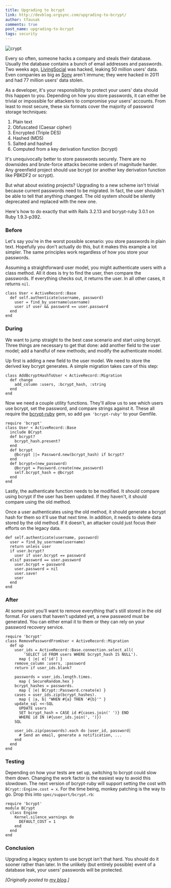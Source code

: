 ```yaml
---
title: Upgrading to bcrypt
link: http://devblog.orgsync.com/upgrading-to-bcrypt/
author: tfausak
comments: true
post_name: upgrading-to-bcrypt
tags: security
---
```


![crypt](/wp-content/uploads/2013/05/crypt.jpg)

Every so often, someone hacks a company and steals their database. Usually the database contains a bunch of email addresses and passwords. Two weeks ago, [LivingSocial](https://www.livingsocial.com/createpassword) was hacked, leaking 50 million users' data. Even companies as big as [Sony](http://blog.us.playstation.com/2011/04/26/update-on-playstation-network-and-qriocity/) aren't immune; they were hacked in 2011 and had 77 million users' data stolen.

As a developer, it's your responsibility to protect your users' data should this happen to you. Depending on how you store passwords, it can either be trivial or impossible for attackers to compromise your users' accounts. From least to most secure, these six formats cover the majority of password storage techniques:

  1. Plain text
  2. Obfuscated (Caesar cipher)
  3. Encrypted (Triple DES)
  4. Hashed (MD5)
  5. Salted and hashed
  6. Computed from a key derivation function (bcrypt)

It's unequivocally better to store passwords securely. There are no downsides and brute-force attacks become orders of magnitude harder. Any greenfield project should use bcrypt (or another key derivation function like PBKDF2 or scrypt).

But what about existing projects? Upgrading to a new scheme isn't trivial because current passwords need to be migrated. In fact, the user shouldn't be able to tell that anything changed. The old system should be silently deprecated and replaced with the new one.

Here's how to do exactly that with Rails 3.2.13 and bcrypt-ruby 3.0.1 on Ruby 1.9.3-p392.

### Before

Let's say you're in the worst possible scenario: you store passwords in plain text. Hopefully you don't actually do this, but it makes this example a lot simpler. The same principles work regardless of how you store your passwords.

Assuming a straightforward user model, you might authenticate users with a class method. All it does is try to find the user, then compare the passwords. If everything checks out, it returns the user. In all other cases, it returns `nil`.


    class User < ActiveRecord::Base
      def self.authenticate(username, password)
        user = find_by_username(username)
        user if user && password == user.password
      end
    end


### During

We want to jump straight to the best case scenario and start using bcrypt. Three things are necessary to get that done: add another field to the user model; add a handful of new methods; and modify the authenticate model.

Up first is adding a new field to the user model. We need to store the derived key bcrypt generates. A simple migration takes care of this step:


    class AddBcryptHashToUser < ActiveRecord::Migration
      def change
        add_column :users, :bcrypt_hash, :string
      end
    end


Now we need a couple utility functions. They'll allow us to see which users use bcrypt, set the password, and compare strings against it. These all require the [bcrypt-ruby](https://github.com/codahale/bcrypt-ruby) gem, so add `gem 'bcrypt-ruby'` to your Gemfile.


    require 'bcrypt'
    class User < ActiveRecord::Base
      include BCrypt
      def bcrypt?
        bcrypt_hash.present?
      end
      def bcrypt
        @bcrypt ||= Password.new(bcrypt_hash) if bcrypt?
      end
      def bcrypt=(new_password)
        @bcrypt = Password.create(new_password)
        self.bcrypt_hash = @bcrypt
      end
    end


Lastly, the authenticate function needs to be modified. It should compare using bcrypt if the user has been updated. If they haven't, it should compare using the old method.

Once a user authenticates using the old method, it should generate a bcrypt hash for them so it'll use that next time. In addition, it needs to delete data stored by the old method. If it doesn't, an attacker could just focus their efforts on the legacy data.


    def self.authenticate(username, password)
      user = find_by_username(username)
      return unless user
      if user.bcrypt?
        user if user.bcrypt == password
      elsif password == user.password
        user.bcrypt = password
        user.password = nil
        user.save!
        user
      end
    end


### After

At some point you'll want to remove everything that's still stored in the old format. For users that haven't updated yet, a new password must be generated. You can either email it to them or they can rely on your password recovery service.


    require 'bcrypt'
    class RemovePasswordFromUser < ActiveRecord::Migration
      def up
        user_ids = ActiveRecord::Base.connection.select_all(
            'SELECT id FROM users WHERE bcrypt_hash IS NULL').
          map { |e| e['id'] }
        remove_column :users, :password
        return if user_ids.blank?

        passwords = user_ids.length.times.
          map { SecureRandom.hex }
        bcrypt_hashes = passwords.
          map { |e| BCrypt::Password.create(e) }
        cases = user_ids.zip(bcrypt_hashes).
          map { |a, b| "WHEN #{a} THEN '#{b}'" }
        update_sql <<-SQL
          UPDATE users
          SET bcrypt_hash = CASE id #{cases.join(' ')} END
          WHERE id IN (#{user_ids.join(', ')})
        SQL

        user_ids.zip(passwords).each do |user_id, password|
          # Send an email, generate a notification, ...
        end
      end
    end


### Testing

Depending on how your tests are set up, switching to bcrypt could slow them down. Changing the work factor is the easiest way to avoid this slowdown. The next version of bcrypt-ruby will support setting the cost with `BCrypt::Engine.cost = x`. For the time being, monkey patching is the way to go. Drop this into `spec/support/bcrypt.rb`:


    require 'bcrypt'
    module BCrypt
      class Engine
        Kernel.silence_warnings do
          DEFAULT_COST = 1
        end
      end
    end


### Conclusion

Upgrading a legacy system to use bcrypt isn't that hard. You should do it sooner rather than later. In the unlikely (but entirely possible) event of a database leak, your users' passwords will be protected.

_[Originally posted to [my blog](http://taylor.fausak.me/2013/05/08/upgrading-to-bcrypt/).]_
